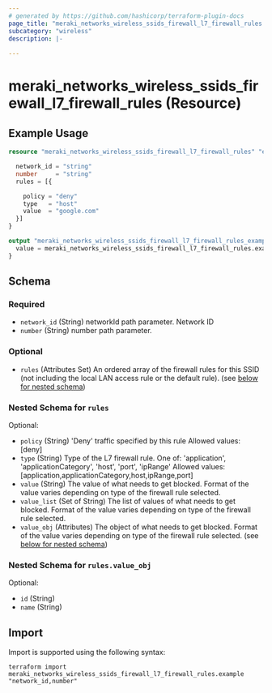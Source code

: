 ```yaml
---
# generated by https://github.com/hashicorp/terraform-plugin-docs
page_title: "meraki_networks_wireless_ssids_firewall_l7_firewall_rules Resource - terraform-provider-meraki"
subcategory: "wireless"
description: |-
  
---
```


# meraki_networks_wireless_ssids_firewall_l7_firewall_rules (Resource)



## Example Usage

```terraform
resource "meraki_networks_wireless_ssids_firewall_l7_firewall_rules" "example" {

  network_id = "string"
  number     = "string"
  rules = [{

    policy = "deny"
    type   = "host"
    value  = "google.com"
  }]
}

output "meraki_networks_wireless_ssids_firewall_l7_firewall_rules_example" {
  value = meraki_networks_wireless_ssids_firewall_l7_firewall_rules.example
}
```

<!-- schema generated by tfplugindocs -->
## Schema

### Required

- `network_id` (String) networkId path parameter. Network ID
- `number` (String) number path parameter.

### Optional

- `rules` (Attributes Set) An ordered array of the firewall rules for this SSID (not including the local LAN access rule or the default rule). (see [below for nested schema](#nestedatt--rules))

<a id="nestedatt--rules"></a>
### Nested Schema for `rules`

Optional:

- `policy` (String) 'Deny' traffic specified by this rule
                                        Allowed values: [deny]
- `type` (String) Type of the L7 firewall rule. One of: 'application', 'applicationCategory', 'host', 'port', 'ipRange'
                                        Allowed values: [application,applicationCategory,host,ipRange,port]
- `value` (String) The value of what needs to get blocked. Format of the value varies depending on type of the firewall rule selected.
- `value_list` (Set of String) The list of values of what needs to get blocked. Format of the value varies depending on type of the firewall rule selected.
- `value_obj` (Attributes) The object of what needs to get blocked. Format of the value varies depending on type of the firewall rule selected. (see [below for nested schema](#nestedatt--rules--value_obj))

<a id="nestedatt--rules--value_obj"></a>
### Nested Schema for `rules.value_obj`

Optional:

- `id` (String)
- `name` (String)

## Import

Import is supported using the following syntax:

```shell
terraform import meraki_networks_wireless_ssids_firewall_l7_firewall_rules.example "network_id,number"
```
